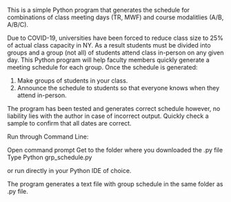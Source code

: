 This is a simple Python program that generates the schedule for combinations of class meeting days (TR, MWF) and course modalitlies (A/B, A/B/C).

Due to COVID-19, universities have been forced to reduce class size to 25% of actual class capacity in NY. As a result students must be divided into groups and a group (not all) of students attend class in-person on any given day. This Python program will help faculty members quickly generate a meeting schedule for each group.
Once the schedule is generated:
1) Make groups of students in your class.
2) Announce the schedule to students so that everyone knows when they attend in-person.

The program has been tested and generates correct schedule however, no liability lies with the author in case of incorrect output. Quickly check a sample to confirm that all dates are correct.

Run through Command Line:

Open command prompt
Get to the folder where you downloaded the .py file
Type 
Python grp_schedule.py

or run directly in your Python IDE of choice.

The program generates a text file with group schedule in the same folder as .py file.

